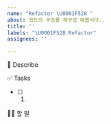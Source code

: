 ```yaml
---
name: "Refactor \U0001F528 "
about: 코드의 구조를 재구성 해봅시다..
title: ''
labels: "\U0001F528 Refactor"
assignees: ''

---
```


🔨  Describe


✅ Tasks
- [ ] 1.  


🙋🏻 할 말
